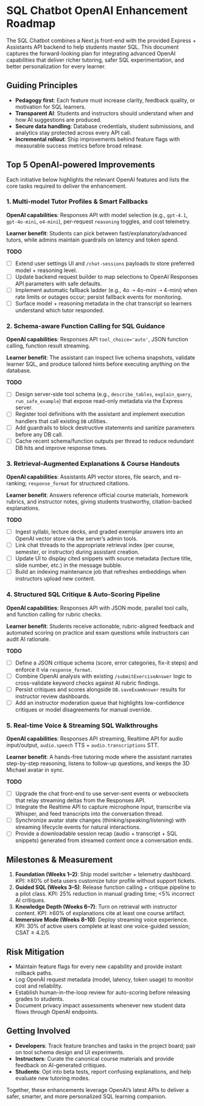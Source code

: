 # SQL Chatbot OpenAI Enhancement Roadmap

The SQL Chatbot combines a Next.js front-end with the provided Express + Assistants API backend to help students master SQL. This document captures the forward-looking plan for integrating advanced OpenAI capabilities that deliver richer tutoring, safer SQL experimentation, and better personalization for every learner.

## Guiding Principles
- **Pedagogy first**: Each feature must increase clarity, feedback quality, or motivation for SQL learners.
- **Transparent AI**: Students and instructors should understand when and how AI suggestions are produced.
- **Secure data handling**: Database credentials, student submissions, and analytics stay protected across every API call.
- **Incremental rollout**: Ship improvements behind feature flags with measurable success metrics before broad release.

## Top 5 OpenAI-powered Improvements
Each initiative below highlights the relevant OpenAI features and lists the core tasks required to deliver the enhancement.

### 1. Multi-model Tutor Profiles & Smart Fallbacks
**OpenAI capabilities**: Responses API with model selection (e.g., `gpt-4.1`, `gpt-4o-mini`, `o4-mini`), per-request `reasoning` toggles, and cost telemetry.

**Learner benefit**: Students can pick between fast/explanatory/advanced tutors, while admins maintain guardrails on latency and token spend.

**TODO**
- [ ] Extend user settings UI and `/chat-sessions` payloads to store preferred model + reasoning level.
- [ ] Update backend request builder to map selections to OpenAI Responses API parameters with safe defaults.
- [ ] Implement automatic fallback ladder (e.g., 4o ➝ 4o-mini ➝ 4-mini) when rate limits or outages occur; persist fallback events for monitoring.
- [ ] Surface model + reasoning metadata in the chat transcript so learners understand which tutor responded.

### 2. Schema-aware Function Calling for SQL Guidance
**OpenAI capabilities**: Responses API `tool_choice='auto'`, JSON function calling, function result streaming.

**Learner benefit**: The assistant can inspect live schema snapshots, validate learner SQL, and produce tailored hints before executing anything on the database.

**TODO**
- [ ] Design server-side tool schema (e.g., `describe_tables`, `explain_query`, `run_safe_example`) that expose read-only metadata via the Express server.
- [ ] Register tool definitions with the assistant and implement execution handlers that call existing `DB` utilities.
- [ ] Add guardrails to block destructive statements and sanitize parameters before any DB call.
- [ ] Cache recent schema/function outputs per thread to reduce redundant DB hits and improve response times.

### 3. Retrieval-Augmented Explanations & Course Handouts
**OpenAI capabilities**: Assistants API vector stores, file search, and re-ranking; `response_format` for structured citations.

**Learner benefit**: Answers reference official course materials, homework rubrics, and instructor notes, giving students trustworthy, citation-backed explanations.

**TODO**
- [ ] Ingest syllabi, lecture decks, and graded exemplar answers into an OpenAI vector store via the server’s admin tools.
- [ ] Link chat threads to the appropriate retrieval index (per course, semester, or instructor) during assistant creation.
- [ ] Update UI to display cited snippets with source metadata (lecture title, slide number, etc.) in the message bubble.
- [ ] Build an indexing maintenance job that refreshes embeddings when instructors upload new content.

### 4. Structured SQL Critique & Auto-Scoring Pipeline
**OpenAI capabilities**: Responses API with JSON mode, parallel tool calls, and function calling for rubric checks.

**Learner benefit**: Students receive actionable, rubric-aligned feedback and automated scoring on practice and exam questions while instructors can audit AI rationale.

**TODO**
- [ ] Define a JSON critique schema (score, error categories, fix-it steps) and enforce it via `response_format`.
- [ ] Combine OpenAI analysis with existing `/submitExerciseAnswer` logic to cross-validate keyword checks against AI rubric findings.
- [ ] Persist critiques and scores alongside `DB.saveExamAnswer` results for instructor review dashboards.
- [ ] Add an instructor moderation queue that highlights low-confidence critiques or model disagreements for manual override.

### 5. Real-time Voice & Streaming SQL Walkthroughs
**OpenAI capabilities**: Responses API streaming, Realtime API for audio input/output, `audio.speech` TTS + `audio.transcriptions` STT.

**Learner benefit**: A hands-free tutoring mode where the assistant narrates step-by-step reasoning, listens to follow-up questions, and keeps the 3D Michael avatar in sync.

**TODO**
- [ ] Upgrade the chat front-end to use server-sent events or websockets that relay streaming deltas from the Responses API.
- [ ] Integrate the Realtime API to capture microphone input, transcribe via Whisper, and feed transcripts into the conversation thread.
- [ ] Synchronize avatar state changes (thinking/speaking/listening) with streaming lifecycle events for natural interactions.
- [ ] Provide a downloadable session recap (audio + transcript + SQL snippets) generated from streamed content once a conversation ends.

## Milestones & Measurement
1. **Foundation (Weeks 1–2)**: Ship model switcher + telemetry dashboard. KPI: ≥80% of beta users customize tutor profile without support tickets.
2. **Guided SQL (Weeks 3–5)**: Release function calling + critique pipeline to a pilot class. KPI: 25% reduction in manual grading time; <5% incorrect AI critiques.
3. **Knowledge Depth (Weeks 6–7)**: Turn on retrieval with instructor content. KPI: ≥60% of explanations cite at least one course artifact.
4. **Immersive Mode (Weeks 8–10)**: Deploy streaming voice experience. KPI: 30% of active users complete at least one voice-guided session; CSAT ≥ 4.2/5.

## Risk Mitigation
- Maintain feature flags for every new capability and provide instant rollback paths.
- Log OpenAI request metadata (model, latency, token usage) to monitor cost and reliability.
- Establish human-in-the-loop review for auto-scoring before releasing grades to students.
- Document privacy impact assessments whenever new student data flows through OpenAI endpoints.

## Getting Involved
- **Developers**: Track feature branches and tasks in the project board; pair on tool schema design and UI experiments.
- **Instructors**: Curate the canonical course materials and provide feedback on AI-generated critiques.
- **Students**: Opt into beta tests, report confusing explanations, and help evaluate new tutoring modes.

Together, these enhancements leverage OpenAI’s latest APIs to deliver a safer, smarter, and more personalized SQL learning companion.
